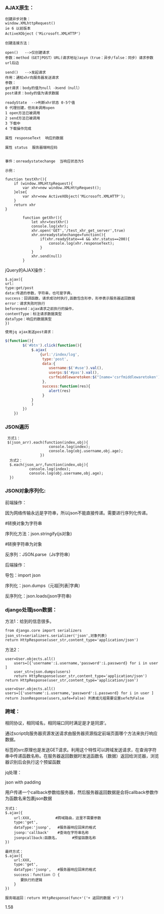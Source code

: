 ### AJAX原生：

```
创建异步对象：
window.XMLhttpRequest()
ie 6 以前版本
ActiveXObject（'Microsoft.XMLHTTP'）
```

```
创建连接方法：

open()   -->仅创建请求
参数：method（GET|POST）URL(请求地址)asyn（true：异步/false：同步）请求参数url后边

send()   -->发起请求
作用：通知xhr向服务器发送请求
参数：
get请求：body的值为null -》send（null）
post请求：body的值为请求数据 

readyState  -->判断xhr状态 0-5个值
0 代理创建，但尚未调用open
1 open方法已被调用
2 send方法已被调用
3 下载中
4 下载操作完成

属性 responseText  响应的数据

属性 status  服务器端响应码


事件：onreadystatechange  当响应状态为5 
```

```
示例：

function testXhr(){
    if (window.XMLHttpRequest){
        var xhr=new window.XMLHttpRequest();
    }else{
        var xhr=new ActiveXObject('Microsoft.XMLHTTP');
    }
    return xhr
}

        function getXhr(){
            let xhr=testXhr()
            console.log(xhr);
            xhr.open('GET','/test_xhr_get_server',true)
            xhr.onreadystatechange=function(){
                if(xhr.readyState==4 && xhr.status==200){
                    console.log(xhr.responseText);
                }
            }
            xhr.send(null)
        }
```

jQuery的AJAX操作：

```
$.ajax({
url:
type:get/post
data:传递的参数，字符串，也可是字典，
success：回调函数，请求成功时执行,函数包含形参，形参表示服务器返回数据
error：请求失败时执行
beforesend：ajax请求之前执行的操作，
contentType：标注请求数据类型
dataType：响应的数据类型
})
```

```js
使用jq ajax发送post请求：

$(function(){
        $('#btn').click(function(){
            $.ajax(
                {url:'/index/log',
                 type:'post',
                 data:{
                    username:$('#use').val(),
                    userps:$('#pas').val(),
                    csrfmiddlewaretoken:$("[name='csrfmiddlewaretoken']").val()
                 },
                 success:function(res){
                    alert(res)
                 }
            }
            )
        })
    })
```

### JSON遍历

```
 方式1：
 $(json_arr).each(function(index,obj){
                    console.log(index);
                    console.log(obj.username,obj.age);
                })
  方式2：              
  $.each(json_arr,function(index,obj){
  		   console.log(index);
           console.log(obj.username,obj.age);
  })
```

### JSON对象序列化:

前端操作：

因为网络传输永远是字符串，所以json不能直接传递。需要进行序列化传递。

#转换对象为字符串

序列化方法：json.stringify(js对象)    

#转换字符串为对象

反序列：JSON.parse（Js字符串）

后端操作：

导包：import json

序列化：json.dumps（元祖|列表|字典）

反序列化：json.loads(json字符串)



### django处理json数据：

方法1：给到的信息很多。

```
from django.core import serializers
json_str=serializers.serializer('json',对象列表)
return HttpResponse(user_str,content_type='application/json')
```

方法2：

```
user=User.objects.all()
    users=[{'username':i.username,'password':i.password} for i in user ]
    user_str=json.dumps(users)
    return HttpResponse(user_str,content_type='application/json')
return HttpResponse(user_str,content_type='application/json')
```

```
user=User.objects.all()
users=[{'username':i.username,'password':i.password} for i in user ]
return JsonResponse(users,safe=False) 列表或元祖需要设置sefe为False
```

### 跨域：

相同协议，相同域名，相同端口同时满足是才是同源‘。

通过script向服务器资源发送请求由服务器资源指定前端页面哪个方法来执行响应数据。

标签的src原理也是发送GET请求。利用这个特性可以跨域发送请求，在查询字符串中传递函数名称。在服务器返回数据时发送函数名（数据）返回给浏览器，浏览器识别后会执行这个预留函数

jq处理：

json with padding

用户传递一个callback参数给服务器，然后服务器返回数据是会将callback参数作为函数名来包裹json数据

```
方式1：
$.ajax({
	url:XXX,           #跨域路由，这里不需要参数
	type:'get',
	dataType:'jsonp',   #服务器响应回来的格式
	jsonp:'callback'    #查询在字符串名称
	jsonpcallback:函数名，      #预留函数名称
})

最终方式：
$.ajax({
	url:XXX,          
	type:'get',
	dataType:'jsonp',   #服务器响应回来的格式
	success：function（）{
	   要执行的逻辑
	}
})

服务端返回：return HttpResponse(func+'('+ 返回的数据 +')')
```

1.58
